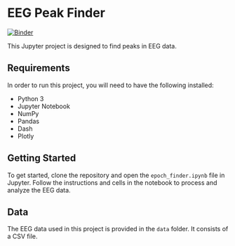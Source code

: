 # EEG Peak Finder
[![Binder](https://mybinder.org/badge_logo.svg)](https://mybinder.org/v2/gh/withmywoessner/peak_finder/HEAD?labpath=src%2Fepoch_finder.ipynb)

This Jupyter project is designed to find peaks in EEG data. 
## Requirements

In order to run this project, you will need to have the following installed:

- Python 3
- Jupyter Notebook
- NumPy
- Pandas
- Dash
- Plotly

## Getting Started

To get started, clone the repository and open the `epoch_finder.ipynb` file in Jupyter. Follow the instructions and cells in the notebook to process and analyze the EEG data.

## Data

The EEG data used in this project is provided in the `data` folder. It consists of a CSV file.